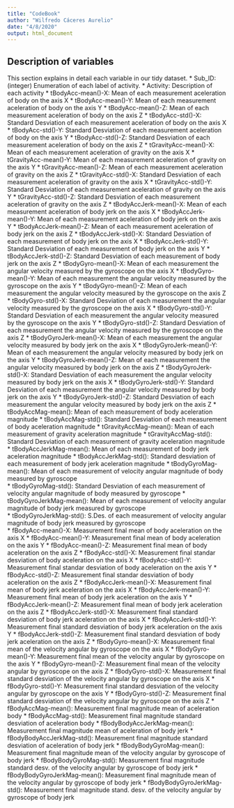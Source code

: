 ```yaml
---
title: "CodeBook"
author: "Wilfredo Cáceres Aurelio"
date: "4/8/2020"
output: html_document
---
```

## Description of variables
This section explains in detail each variable in our tidy dataset.
    * Sub_ID: (integer) Enumeration of each label of activity.
    * Activity: Description of each activity
    * tBodyAcc-mean()-X: Mean of each measurement aceleration of body on the axis X
    * tBodyAcc-mean()-Y: Mean of each measurement aceleration of body on the axis Y 
    * tBodyAcc-mean()-Z: Mean of each measurement aceleration of body on the axis Z 
    * tBodyAcc-std()-X: Standard Desviation of each measurement aceleration of body on the axis X 
    * tBodyAcc-std()-Y: Standard Desviation of each measurement aceleration of body on the axis Y
    * tBodyAcc-std()-Z: Standard Desviation of each measurement aceleration of body on the axis Z 
    * tGravityAcc-mean()-X: Mean of each measurement aceleration of gravity on the axis X 
    * tGravityAcc-mean()-Y: Mean of each measurement aceleration of gravity on the axis Y
    * tGravityAcc-mean()-Z: Mean of each measurement aceleration of gravity on the axis Z 
    * tGravityAcc-std()-X: Standard Desviation of each measurement aceleration of gravity on the axis X 
    * tGravityAcc-std()-Y: Standard Desviation of each measurement aceleration of gravity on the axis Y 
    * tGravityAcc-std()-Z: Standard Desviation of each measurement aceleration of gravity on the axis Z 
    * tBodyAccJerk-mean()-X: Mean of each measurement aceleration of body jerk on the axis X
    * tBodyAccJerk-mean()-Y: Mean of each measurement aceleration of body jerk on the axis Y
    * tBodyAccJerk-mean()-Z: Mean of each measurement aceleration of body jerk on the axis Z
    * tBodyAccJerk-std()-X: Standard Desviation of each measurement of body jerk on the axis X
    * tBodyAccJerk-std()-Y: Standard Desviation of each measurement of body jerk on the axis Y
    * tBodyAccJerk-std()-Z: Standard Desviation of each measurement of body jerk on the axis Z
    * tBodyGyro-mean()-X:  Mean of each measurement the angular velocity measured by the gyroscope on the axis X
    * tBodyGyro-mean()-Y: Mean of each measurement the angular velocity measured by the gyroscope on the axis Y
    * tBodyGyro-mean()-Z: Mean of each measurement the angular velocity measured by the gyroscope on the axis Z
    * tBodyGyro-std()-X: Standard Desviation of each measurement the angular velocity measured by the gyroscope on the axis X
    * tBodyGyro-std()-Y: Standard Desviation of each measurement the angular velocity measured by the gyroscope on the axis Y
    * tBodyGyro-std()-Z: Standard Desviation of each measurement the angular velocity measured by the gyroscope on the axis Z
    * tBodyGyroJerk-mean()-X: Mean of each measurement the angular velocity measured by body jerk on the axis X
    * tBodyGyroJerk-mean()-Y: Mean of each measurement the angular velocity measured by body jerk on the axis Y
    * tBodyGyroJerk-mean()-Z: Mean of each measurement the angular velocity measured by body jerk on the axis Z
    * tBodyGyroJerk-std()-X: Standard Desviation of each measurement the angular velocity measured by body jerk on the axis X
    * tBodyGyroJerk-std()-Y: Standard Desviation of each measurement the angular velocity measured by body jerk on the axis Y
    * tBodyGyroJerk-std()-Z: Standard Desviation of each measurement the angular velocity measured by body jerk on the axis Z
    * tBodyAccMag-mean(): Mean of each measurement of body aceleration magnitude
    * tBodyAccMag-std(): Standard Desviation of each measurement of body aceleration magnitude
    * tGravityAccMag-mean(): Mean of each measurement of gravity aceleration magnitude
    * tGravityAccMag-std(): Standard Desviation of each measurement of gravity aceleration magnitude
    * tBodyAccJerkMag-mean(): Mean of each measurement of body jerk aceleration magnitude
    * tBodyAccJerkMag-std(): Standard desviation of each measurement of body jerk aceleration magnitude
    * tBodyGyroMag-mean(): Mean of each measurement of velocity angular magnitude of body measured by gyroscope  
    * tBodyGyroMag-std(): Standard Desviation of each measurement of velocity angular magnitude of body measured by gyroscope
    * tBodyGyroJerkMag-mean(): Mean of each measurement of velocity angular magnitude of body jerk measured by gyroscope  
    * tBodyGyroJerkMag-std(): S.Des. of each measurement of velocity angular magnitude of body jerk measured by gyroscope  
    * fBodyAcc-mean()-X: Measurement final mean of body aceleration on the axis X
    * fBodyAcc-mean()-Y: Measurement final mean of body aceleration on the axis Y
    * fBodyAcc-mean()-Z: Measurement final mean of body aceleration on the axis Z
    * fBodyAcc-std()-X: Measurement final standar desviation of body aceleration on the axis X
    * fBodyAcc-std()-Y: Measurement final standar desviation of body aceleration on the axis Y
    * fBodyAcc-std()-Z: Measurement final standar desviation of body aceleration on the axis Z
    * fBodyAccJerk-mean()-X: Measurement final mean of body jerk aceleration on the axis X
    * fBodyAccJerk-mean()-Y: Measurement final mean of body jerk aceleration on the axis Y
    * fBodyAccJerk-mean()-Z: Measurement final mean of body jerk aceleration on the axis Z
    * fBodyAccJerk-std()-X: Measurement final standard desviation of body jerk aceleration on the axis X
    * fBodyAccJerk-std()-Y: Measurement final standard desviation of body jerk aceleration on the axis Y
    * fBodyAccJerk-std()-Z: Measurement final standard desviation of body jerk aceleration on the axis Z
    * fBodyGyro-mean()-X: Measurement final mean of the velocity angular by gyroscope on the axis X
    * fBodyGyro-mean()-Y: Measurement final mean of the velocity angular by gyroscope on the axis Y
    * fBodyGyro-mean()-Z: Measurement final mean of the velocity angular by gyroscope on the axis Z
    * fBodyGyro-std()-X: Measurement final standard desviation of the velocity angular by gyroscope on the axis X
    * fBodyGyro-std()-Y: Measurement final standard desviation of the velocity angular by gyroscope on the axis Y
    * fBodyGyro-std()-Z: Measurement final standard desviation of the velocity angular by gyroscope on the axis Z
    * fBodyAccMag-mean(): Measurement final magnitude mean of aceleration body
    * fBodyAccMag-std(): Measurement final magnitude standard desviation of aceleration body
    * fBodyBodyAccJerkMag-mean(): Measurement final magnitude mean of aceleration of body jerk
    * fBodyBodyAccJerkMag-std(): Measurement final magnitude standard desviation of aceleration of body jerk
    * fBodyBodyGyroMag-mean():  Measurement final magnitude mean of the velocity angular by gyroscope of body jerk
    * fBodyBodyGyroMag-std(): Measurement final magnitude standard desv. of the velocity angular by gyroscope of body jerk
    * fBodyBodyGyroJerkMag-mean(): Measurement final magnitude mean of the velocity angular by gyroscope of body jerk
    * fBodyBodyGyroJerkMag-std(): Measurement final magnitude stand. desv. of the velocity angular by gyroscope of body jerk
